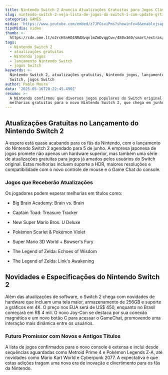 ```yaml
---
title: Nintendo Switch 2 Anuncia Atualizações Gratuitas para Jogos Clássicos
slug: nintendo-switch-2-veja-lista-de-jogos-do-switch-1-com-update-grtis
categoria: GAMES
midia: 'https://www.youtube.com/embed/z7JFGsviPms?showinfo=0&enablejsapi=1'
tipoMidia: video
thumb: >-
  https://cdn.ome.lt/o2rcHSnHO4NRANvqnlmZmDvqgCw=/480x360/smart/extras/conteudos/Captura_de_tela_2025-05-16_161437.png
tags:
  - Nintendo Switch 2
  - atualizações gratuitas
  - Nintendo jogos
  - lançamento Nintendo Switch
  - jogos Switch
keywords: >-
  Nintendo Switch 2, atualizações gratuitas, Nintendo jogos, lançamento Nintendo
  Switch, jogos Switch
author: Pablo Moura
data: '2025-05-16T20:22:45.490Z'
resumo: >-
  A Nintendo confirmou que diversos jogos populares do Switch original receberão
  melhorias gratuitas para o novo Nintendo Switch 2, que chega em junho.
---
```


## Atualizações Gratuitas no Lançamento do Nintendo Switch 2

A espera está quase acabando para os fãs da Nintendo, com o lançamento do Nintendo Switch 2 agendado para 5 de junho. A empresa japonesa de jogos promete não apenas um hardware superior, mas também uma série de atualizações gratuitas para jogos já amados pelos usuários do Switch original. Estas melhorias incluem suporte a HDR, maiores resoluções e compatibilidade com o novo controle de mouse e o Game Chat do console.

### Jogos que Receberão Atualizações

Os jogadores podem esperar melhorias em títulos como:

- Big Brain Academy: Brain vs. Brain

- Captain Toad: Treasure Tracker

- New Super Mario Bros. U Deluxe

- Pokémon Scarlet & Pokémon Violet

- Super Mario 3D World + Bowser's Fury

- The Legend of Zelda: Echoes of Wisdom

- The Legend of Zelda: Link's Awakening

## Novidades e Especificações do Nintendo Switch 2

Além das atualizações de software, o Switch 2 chega com novidades de hardware que incluem uma tela maior, armazenamento de 256GB e suporte a gráficos em 4K. O preço nos EUA será de US$ 450, enquanto no Brasil começará em R$ 4 mil. O novo Joy-Con se destaca por sua conexão magnética e um novo botão C para acessar o GameChat, promovendo uma interação mais dinâmica entre os usuários.

### Futuro Promissor com Novos e Antigos Títulos

A lista de jogos confirmados para o novo console é extensa e inclui desde sequências aguardadas como Metroid Prime 4 e Pokémon Legends Z-A, até novidades como Mario Kart World e Cyberpunk 2077. A expectativa é que estas adições tragam uma nova era de inovação e divertimento para os fãs da Nintendo.
